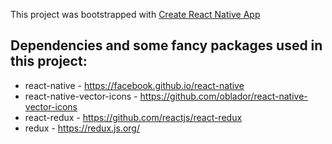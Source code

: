 This project was bootstrapped with [Create React Native App](https://github.com/react-community/create-react-native-app)

## Dependencies and some fancy packages used in this project:

* react-native - https://facebook.github.io/react-native
* react-native-vector-icons - https://github.com/oblador/react-native-vector-icons
* react-redux - https://github.com/reactjs/react-redux
* redux - https://redux.js.org/
